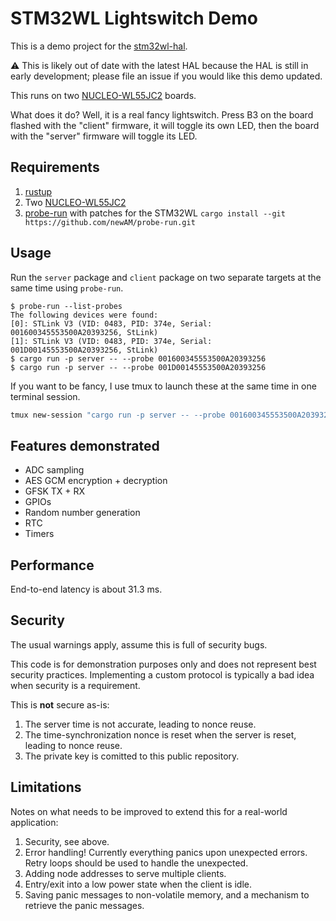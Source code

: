 # STM32WL Lightswitch Demo

This is a demo project for the [stm32wl-hal].

⚠️ This is likely out of date with the latest HAL because the HAL is still in
early development; please file an issue if you would like this demo updated.

This runs on two [NUCLEO-WL55JC2] boards.

What does it do?  Well, it is a real fancy lightswitch.
Press B3 on the board flashed with the "client" firmware, it will toggle its own
LED, then the board with the "server" firmware will toggle its LED.

## Requirements

1. [rustup](https://rustup.rs/)
2. Two [NUCLEO-WL55JC2]
3. [probe-run] with patches for the STM32WL
   `cargo install --git https://github.com/newAM/probe-run.git`

## Usage

Run the `server` package and `client` package on two separate targets at the
same time using `probe-run`.

```console
$ probe-run --list-probes
The following devices were found:
[0]: STLink V3 (VID: 0483, PID: 374e, Serial: 001600345553500A20393256, StLink)
[1]: STLink V3 (VID: 0483, PID: 374e, Serial: 001D00145553500A20393256, StLink)
$ cargo run -p server -- --probe 001600345553500A20393256
$ cargo run -p server -- --probe 001D00145553500A20393256
```

If you want to be fancy, I use tmux to launch these at the same time in one
terminal session.

```bash
tmux new-session "cargo run -p server -- --probe 001600345553500A20393256" \; split-window "cargo run -p client -- --probe 001D00145553500A20393256" \; setw remain-on-exit on \;
```

## Features demonstrated

* ADC sampling
* AES GCM encryption + decryption
* GFSK TX + RX
* GPIOs
* Random number generation
* RTC
* Timers

## Performance

End-to-end latency is about 31.3 ms.

## Security

The usual warnings apply, assume this is full of security bugs.

This code is for demonstration purposes only and does not represent best
security practices.
Implementing a custom protocol is typically a bad idea when security is a
requirement.

This is **not** secure as-is:
1. The server time is not accurate, leading to nonce reuse.
2. The time-synchronization nonce is reset when the server is reset,
   leading to nonce reuse.
3. The private key is comitted to this public repository.

## Limitations

Notes on what needs to be improved to extend this for a real-world application:

1. Security, see above.
2. Error handling! Currently everything panics upon unexpected errors.
   Retry loops should be used to handle the unexpected.
3. Adding node addresses to serve multiple clients.
4. Entry/exit into a low power state when the client is idle.
5. Saving panic messages to non-volatile memory,
   and a mechanism to retrieve the panic messages.

[stm32wl-hal]: https://github.com/newAM/stm32wl-hal
[NUCLEO-WL55JC2]: https://www.st.com/en/evaluation-tools/nucleo-wl55jc.html#sample-buy
[probe-run]: https://github.com/knurling-rs/probe-run
[rustup]: https://rustup.rs/
